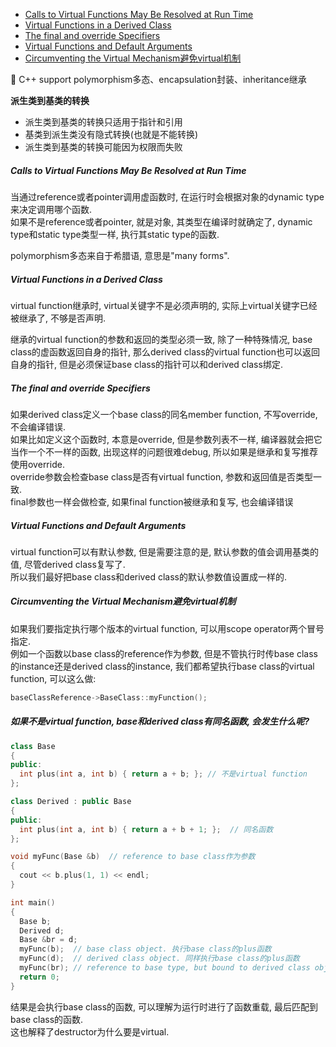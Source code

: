 <!-- TOC -->

- [Calls to Virtual Functions May Be Resolved at Run Time](#calls-to-virtual-functions-may-be-resolved-at-run-time)
- [Virtual Functions in a Derived Class](#virtual-functions-in-a-derived-class)
- [The final and override Specifiers](#the-final-and-override-specifiers)
- [Virtual Functions and Default Arguments](#virtual-functions-and-default-arguments)
- [Circumventing the Virtual Mechanism避免virtual机制](#circumventing-the-virtual-mechanism避免virtual机制)

<!-- /TOC -->

:seedling: C++ support polymorphism多态、encapsulation封装、inheritance继承  

**派生类到基类的转换**
- 派生类到基类的转换只适用于指针和引用
- 基类到派生类没有隐式转换(也就是不能转换)
- 派生类到基类的转换可能因为权限而失败

<a id="markdown-calls-to-virtual-functions-may-be-resolved-at-run-time" name="calls-to-virtual-functions-may-be-resolved-at-run-time"></a>
##### Calls to Virtual Functions May Be Resolved at Run Time

当通过reference或者pointer调用虚函数时, 在运行时会根据对象的dynamic type来决定调用哪个函数.  
如果不是reference或者pointer, 就是对象, 其类型在编译时就确定了, dynamic type和static type类型一样, 执行其static type的函数.

polymorphism多态来自于希腊语, 意思是"many forms".  

<a id="markdown-virtual-functions-in-a-derived-class" name="virtual-functions-in-a-derived-class"></a>
##### Virtual Functions in a Derived Class

virtual function继承时, virtual关键字不是必须声明的, 实际上virtual关键字已经被继承了, 不够是否声明.  

继承的virtual function的参数和返回的类型必须一致, 除了一种特殊情况, base class的虚函数返回自身的指针, 那么derived class的virtual function也可以返回自身的指针, 但是必须保证base class的指针可以和derived class绑定.

<a id="markdown-the-final-and-override-specifiers" name="the-final-and-override-specifiers"></a>
##### The final and override Specifiers

如果derived class定义一个base class的同名member function, 不写override, 不会编译错误.  
如果比如定义这个函数时, 本意是override, 但是参数列表不一样, 编译器就会把它当作一个不一样的函数, 出现这样的问题很难debug, 所以如果是继承和复写推荐使用override.  
override参数会检查base class是否有virtual function, 参数和返回值是否类型一致.  
final参数也一样会做检查, 如果final function被继承和复写, 也会编译错误

<a id="markdown-virtual-functions-and-default-arguments" name="virtual-functions-and-default-arguments"></a>
##### Virtual Functions and Default Arguments

virtual function可以有默认参数, 但是需要注意的是, 默认参数的值会调用基类的值, 尽管derived class复写了.  
所以我们最好把base class和derived class的默认参数值设置成一样的.

<a id="markdown-circumventing-the-virtual-mechanism避免virtual机制" name="circumventing-the-virtual-mechanism避免virtual机制"></a>
##### Circumventing the Virtual Mechanism避免virtual机制

如果我们要指定执行哪个版本的virtual function, 可以用scope operator两个冒号指定.  
例如一个函数以base class的reference作为参数, 但是不管执行时传base class的instance还是derived class的instance, 我们都希望执行base class的virtual function, 可以这么做:  
```cpp
baseClassReference->BaseClass::myFunction();
```

##### 如果不是virtual function, base和derived class有同名函数, 会发生什么呢?

```cpp
class Base
{
public:
  int plus(int a, int b) { return a + b; }; // 不是virtual function
};

class Derived : public Base
{
public:
  int plus(int a, int b) { return a + b + 1; };  // 同名函数
};

void myFunc(Base &b)  // reference to base class作为参数
{
  cout << b.plus(1, 1) << endl;
}

int main()
{
  Base b;
  Derived d;
  Base &br = d;
  myFunc(b);  // base class object. 执行base class的plus函数
  myFunc(d);  // derived class object. 同样执行base class的plus函数
  myFunc(br); // reference to base type, but bound to derived class object, 同样执行base class的plus函数.
  return 0;
}
```
结果是会执行base class的函数, 可以理解为运行时进行了函数重载, 最后匹配到base class的函数.  
这也解释了destructor为什么要是virtual.